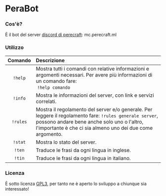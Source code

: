 # PeraBot

### Cos'è?

È il bot del server [discord di perecraft](https://discord.gg/ZYYcv42): mc.perecraft.ml

### Utilizzo

| Comando  | Descrizione                                                                                                                                                                                                          |
|:--------:|:-------------------------------------------------------------------------------------------------------------------------------------------------------------------------------------------------------------------- |
| `!help`  | Mostra tutti i comandi con relative informazioni e argomenti necessari. Per avere più informazioni di un comando fare:<br/> `!help comando`                                                                          |
| `!info`  | Mostra le informazioni del server, con link e servizi correlati.                                                                                                                                                     |
| `!rules` | Mostra il regolamento del server e/o generale. Per leggere il regolamento fare: `!rules generale server`, possono andare bene anche solo uno o l'altro, l'importante è che ci sia almeno uno dei due come argomento. |
| `!stat`  | Mostra lo stato del server.                                                                                                                                                                                          |
| `!ten`   | Traduce le frasi da ogni lingua in inglese.                                                                                                                                                                          |
| `!tin`   | Traduce le frasi da ogni lingua in italiano.                                                                                                                                                                         |

### Licenza

È sotto licenza [GPL3](LICENSE), per tanto ne è aperto lo sviluppo a chiunque sia interessato!


